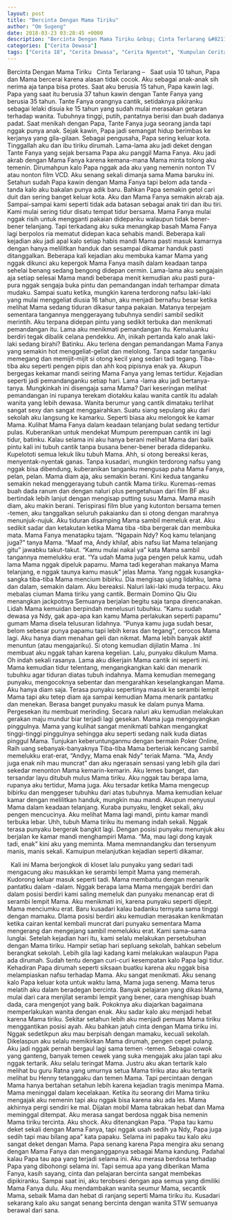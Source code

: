 ```yaml
---
layout: post
title: "Bercinta Dengan Mama Tiriku"
author: "Om Sugeng"
date: 2018-03-23 03:28:45 +0000
description: "Bercinta Dengan Mama Tiriku &nbsp; Cinta Terlarang &#8211;\u00a0 \u00a0Saat usia 10 tahun, Papa dan Mama bercerai karena alasan tidak cocok. Aku sebagai anak-anak sih nerima aja tanpa bisa protes. Saat aku ber..."
categories: ["Cerita Dewasa"]
tags: ["Cerita 18", "Cerita Dewasa", "Cerita Ngentot", "Kumpulan Cerita Dewasa"]
---
```



Bercinta Dengan Mama Tiriku
&nbsp;
Cinta Terlarang &#8211;   Saat usia 10 tahun, Papa dan Mama bercerai karena alasan tidak cocok. Aku sebagai anak-anak sih nerima aja tanpa bisa protes. Saat aku berusia 15 tahun, Papa kawin lagi. Papa yang saat itu berusia 37 tahun kawin dengan Tante Fanya yang berusia 35 tahun. Tante Fanya orangnya cantik, setidaknya pikiranku sebagai lelaki disuia ke 15 tahun yang sudah mulai merasakan getaran terhadap wanita. Tubuhnya tinggi, putih, pantatnya berisi dan buah dadanya padat. Saat menikah dengan Papa, Tante Fanya juga seorang janda tapi nggak punya anak.
Sejak kawin, Papa jadi semangat hidup berimbas ke kerjanya yang gila-gilaan. Sebagai pengusaha, Papa sering keluar kota. Tinggallah aku dan ibu tiriku dirumah. Lama-lama aku jadi deket dengan Tante Fanya yang sejak bersama Papa aku panggil Mama Fanya. Aku jadi akrab dengan Mama Fanya karena kemana-mana Mama minta tolong aku temenin. Dirumahpun kalo Papa nggak ada aku yang nemenin nonton TV atau nonton film VCD. Aku senang sekali dimanja sama Mama baruku ini.
Setahun sudah Papa kawin dengan Mama Fanya tapi belom ada tanda -tanda kalo aku bakalan punya adik baru. Bahkan Papa semakin getol cari duit dan sering banget keluar kota. Aku dan Mama Fanya semakin akrab aja. Sampai-sampai kami seperti tidak ada batasan sebagai anak tiri dan ibu tiri. Kami mulai sering tidur disatu tempat tidur bersama. Mama Fanya mulai nggak risih untuk mengganti pakaian didepanku walaupun tidak bener-bener telanjang. Tapi terkadang aku suka menangkap basah Mama Fanya lagi berpolos ria mematut didepan kaca sehabis mandi. Beberapa kali kejadian aku jadi apal kalo setiap habis mandi Mama pasti masuk kamarnya dengan hanya melilitkan handuk dan sesampai dikamar handuk pasti ditanggalkan.
Beberapa kali kejadian aku membuka kamar Mama yang nggak dikunci aku kepergok Mama Fanya masih dalam keadaan tanpa sehelai benang sedang bengong didepan cermin. Lama-lama aku sengajain aja setiap selesai Mama mandi beberapa menit kemudian aku pasti pura-pura nggak sengaja buka pintu dan pemandangan indah terhampar dimata mudaku. Sampai suatu ketika, mungkin karena terdorong nafsu laki-laki yang mulai menggeliat diusia 16 tahun, aku menjadi bernafsu besar ketika melihat Mama sedang tiduran dikasur tanpa pakaian. Matanya terpejam sementara tangannya menggerayang tubuhnya sendiri sambil sedikit merintih. Aku terpana didepan pintu yang sedikit terbuka dan menikmati pemandangan itu. Lama aku menikmati pemandangan itu. Kemaluanku berdiri tegak dibalik celana pendekku. Ah, inikah pertanda kalo anak laki-laki sedang birahi? Batinku. Aku terlena dengan pemandangan Mama Fanya yang semakin hot menggeliat-geliat dan melolong. Tanpa sadar tanganku memegang dan memijit-mijit si otong kecil yang sedari tadi tegang. Tiba-tiba aku seperti pengen pipis dan ahh koq pipisnya enak ya. Akupun bergegas kekamar mandi seiring Mama Fanya yang lemas tertidur.
Kejadian seperti jadi pemandanganku setiap hari. Lama -lama aku jadi bertanya-tanya. Mungkinkah ini disengaja sama Mama? Dari keseringan melihat pemandangan ini rupanya terekam diotakku kalau wanita cantik itu adalah wanita yang lebih dewasa. Wanita berumur yang cantik dimataku terlihat sangat sexy dan sangat menggairahkan.
Suatu siang sepulang aku dari sekolah aku langsung ke kamarku. Seperti biasa aku melongok ke kamar Mama. Kulihat Mama Fanya dalam keadaan telanjang bulat sedang tertidur pulas. Kuberanikan untuk mendekat Mumpum perempuan cantik ini lagi tidur, batinku. Kalau selama ini aku hanya berani melihat Mama dari balik pintu kali ini tubuh cantik tanpa busana bener-bener berada didepanku. Kupelototi semua lekuk liku tubuh Mama. Ahh, si otong bereaksi keras, menyentak-nyentak ganas. Tanpa kusadari, mungkin terdorong nafsu yang nggak bisa dibendung, kuberanikan tanganku mengusap paha Mama Fanya, pelan, pelan. Mama diam aja, aku semakin berani. Kini kedua tanganku semakin nekad menggerayang tubuh cantik Mama tiriku. Kuremas-remas buah dada ranum dan dengan naluri plus pengetahuan dari film BF aku bertindak lebih lanjut dengan mengisap putting susu Mama. Mama masih diam, aku makin berani. Terispirasi film blue yang kutonton bersama temen -temen, aku tanggalkan seluruh pakaianku dan si otong dengan marahnya menunjuk-nujuk. Aku tiduran disamping Mama sambil memeluk erat.
Aku sedikit sadar dan ketakutan ketika Mama tiba -tiba bergerak dan membuka mata. Mama Fanya menatapku tajam.
“Ngapain Ndy? Koq kamu telanjang juga?” tanya Mama.
“Maaf ma, Andy khilaf, abis nafsu liat Mama telanjang gitu” jawabku takut-takut.
“Kamu mulai nakal ya” kata Mama sambil tangannya memelukku erat.
“Ya udah Mama juga pengen peluk kamu, udah lama Mama nggak dipeluk papamu. Mama tadi kegerahan makanya Mama telanjang, e nggak taunya kamu masuk” jelas Mama.
Yang nggak kusangka-sangka tiba-tiba Mama mencium bibirku. Dia mengisap ujung lidahku, lama dan dalam, semakin dalam. Aku bereaksi. Naluri laki-laki muda terpacu. Aku mebalas ciuman Mama tiriku yang cantik. Bermain Domino Qiu Qiu menangkan jackpotnya
Semuanya berjalan begitu saja tanpa direncanakan. Lidah Mama kemuidan berpindah menelusuri tubuhku.
“Kamu sudah dewasa ya Ndy, gak apa-apa kan kamu Mama perlakukan seperti papamu” gumam Mama disela telusuran lidahnya.
“Punya kamu juga sudah besar, belom sebesar punya papamu tapi lebih keras dan tegang”, cerocos Mama lagi.
Aku hanya diam menahan geli dan nikmat. Mama lebih banyak aktif menuntun (atau mengajariku). Si otong kemudian dijilatin Mama . Ini membuat aku nggak tahan karena kegelian. Lalu, punyaku dikulum Mama. Oh indah sekali rasanya. Lama aku dikerjain Mama cantik ini seperti ini.
Mama kemudian tidur telentang, mengangkangkan kaki dan menarik tubuhku agar tiduran diatas tubuh indahnya. Mama kemudian memegang punyaku, mengocoknya sebentar dan mengarahkan keselangkangan Mama. Aku hanya diam saja. Terasa punyaku sepertinya masuk ke serambi lempit Mama tapi aku tetep diam aja sampai kemudian Mama menarik pantatku dan menekan. Berasa banget punyaku masuk ke dalam punya Mama. Pergesekan itu membuat merinding. Secara naluri aku kemudian melakukan gerakan maju mundur biar terjadi lagi gesekan. Mama juga mengoyangkan pinggulnya. Mama yang kulihat sangat menikmati bahkan mengangkat tinggi-tinggi pinggulnya sehingga aku seperti sedang naik kuda diatas pinggul Mama.
Tunjukan keberuntunganmu dengan bermain Poker Online, Raih uang sebanyak-banyaknya
Tiba-tiba Mama berteriak kencang sambil memelukku erat-erat, “Andyy, Mama enak Ndy” teriak Mama.
“Ma, Andy juga enak nih mau muncrat” dan aku ngerasain sensasi yang lebih gila dari sekedar menonton Mama kemarin-kemarin.
Aku lemes banget, dan tersandar layu ditubuh mulus Mama tiriku. Aku nggak tau berapa lama, rupanya aku tertidur, Mama juga. Aku tersadar ketika Mama mengecup bibirku dan menggeser tubuhku dari atas tubuhnya. Mama kemudian keluar kamar dengan melilitkan handuk, mungkin mau mandi. Akupun menyusul Mama dalam keadaan telanjang. Kuraba punyaku, lengket sekali, aku pengen mencucinya. Aku melihat Mama lagi mandi, pintu kamar mandi terbuka lebar. Uhh, tubuh Mama tiriku itu memang indah sekali. Nggak terasa punyaku bergerak bangkit lagi. Dengan posisi punyaku menunjuk aku berjalan ke kamar mandi menghampiri Mama.
“Ma, mau lagi dong kayak tadi, enak” kini aku yang meminta.
Mama memnandangku dan tersenyum manis, manis sekali. Kamuipun melanjutkan kejadian seperti dikamar.
&nbsp;

&nbsp;
Kali ini Mama berjongkok di kloset lalu punyaku yang sedari tadi mengacung aku masukkan ke serambi lempit Mama yang memerah. Kudorong keluar masuk seperti tadi. Mama membantu dengan menarik pantatku dalam -dalam. Nggak berapa lama Mama mengajak berdiri dan dalam posisi berdiri kami saling memeluk dan punyaku menancap erat di serambi lempit Mama. Aku menikmati ini, karena punyaku seperti dijepit. Mama menciumku erat. Baru kusadari kalau badanku ternyata sama tinggi dengan mamaku. Dlama posisi berdiri aku kemudian merasakan kenikmatan ketika cairan kental kembali muncrat dari punyaku sementara Mama mengerang dan mengejang sambil memelukku erat. Kami sama–sama lunglai.
Setelah kejadian hari itu, kami selalu melakukan persetubuhan dengan Mama tiriku. Hampir setiap hari sepluang sekolah, bahkan sebelum berangkat sekolah. Lebih gila lagi kadang kami melakukan walaupun Papa ada dirumah. Sudah tentu dengan curi-curi kesempatan kalo Papa lagi tidur. Kehadiran Papa dirumah seperti siksaan buatku karena aku nggak bisa melampiaskan nafsu terhadap Mama. Aku sangat menikmati. Aku senang kalo Papa keluar kota untuk waktu lama, Mama juga seneng. Mama terus melatih aku dalam beradegan bercinta. Banyak pelajaran yang dikasi Mama, mulai dari cara menjilat serambi lempit yang bener, cara menghisap buah dada, cara mengenjot yang baik. Pokoknya aku diajarkan bagaimana memperlakukan wanita dengan enak. Aku sadar kalo aku menjadi hebat karena Mama tiriku.
Sekitar setahun lebih aku menjadi pemuas Mama tiriku menggantikan posisi ayah. Aku bahkan jatuh cinta dengan Mama tiriku ini. Nggak sedetikpun aku mau berpisah dengan mamaku, kecuali sekolah. Dikelaspun aku selalu memikirkan Mama dirumah, pengen cepet pulang. Aku jadi nggak pernah bergaul lagi sama temen -temen. Sebagai cowok yang ganteng, banyak temen cewek yang suka mengajak aku jalan tapi aku nggak tertarik. Aku selalu teringat Mama. Justru aku akan tertarik kalo melihat bu guru Ratna yang umurnya setua Mama tiriku atau aku tertarik melihat bu Henny tetanggaku dan temen Mama.
Tapi percintaan dengan Mama hanya bertahan setahun lebih karena kejadian tragis menimpa Mama. Mama meninggal dalam kecelakaan. Ketika itu seorang diri Mama tiriku mengajak aku nemenin tapi aku nggak bisa karena aku ada les. Mama akhirnya pergi sendiri ke mal. Dijalan mobil Mama tabrakan hebat dan Mama meminggal ditempat. Aku merasa sangat berdosa nggak bisa nemenin Mama tiriku tercinta. Aku shock. Aku ditenangkan Papa.
“Papa tau kamu deket sekali dengan Mama Fanya, tapi nggak usah sedih ya Ndy, Papa juga sedih tapi mau bilang apa” kata papaku.
Selama ini papaku tau kalo aku sangat deket dengan Mama. Papa senang karena Papa mengira
aku senang dengan Mama Fanya dan menganggapnya sebagai Mama kandung. Padahal kalau Papa tau apa yang terjadi selama ini. Aku merasa berdosa terhadap Papa yang dibohongi selama ini.
Tapi semua apa yang diberikan Mama Fanya, kasih sayang, cinta dan pelajaran bercinta sangat membekas dipikiranku. Sampai saat ini, aku terobsesi dengan apa semua yang dimiliki Mama Fanya dulu. Aku mendambakan wanita seumur Mama, secantik Mama, sebaik Mama dan hebat di ranjang seperti Mama tiriku itu. Kusadari sekarang kalo aku sangat senang bercinta dengan wanita STW semuanya berawal dari sana.
